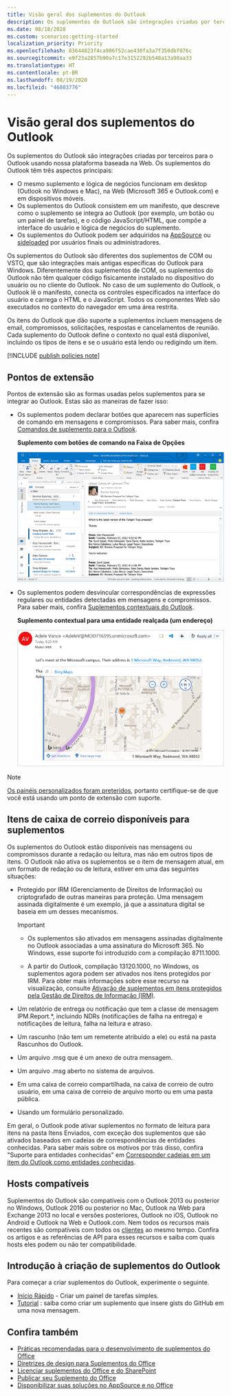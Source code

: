 ```yaml
---
title: Visão geral dos suplementos do Outlook
description: Os suplementos do Outlook são integrações criadas por terceiros para o Outlook usando nossa plataforma baseada na Web.
ms.date: 08/18/2020
ms.custom: scenarios:getting-started
localization_priority: Priority
ms.openlocfilehash: 83644823f4ca906f52cae430fa3a7f350dbf076c
ms.sourcegitcommit: e9f23a2857b90a7c17e3152292b548a13a90aa33
ms.translationtype: HT
ms.contentlocale: pt-BR
ms.lasthandoff: 08/19/2020
ms.locfileid: "46803776"
---
```

# <a name="outlook-add-ins-overview"></a>Visão geral dos suplementos do Outlook

Os suplementos do Outlook são integrações criadas por terceiros para o Outlook usando nossa plataforma baseada na Web. Os suplementos do Outlook têm três aspectos principais:

- O mesmo suplemento e lógica de negócios funcionam em desktop (Outlook no Windows e Mac), na Web (Microsoft 365 e Outlook.com) e em dispositivos móveis.
- Os suplementos do Outlook consistem em um manifesto, que descreve como o suplemento se integra ao Outlook (por exemplo, um botão ou um painel de tarefas), e o código JavaScript/HTML, que compõe a interface do usuário e lógica de negócios do suplemento.
- Os suplementos do Outlook podem ser adquiridos na [AppSource](https://appsource.microsoft.com) ou [sideloaded](sideload-outlook-add-ins-for-testing.md) por usuários finais ou administradores.

Os suplementos do Outlook são diferentes dos suplementos de COM ou VSTO, que são integrações mais antigas específicas do Outlook para Windows. Diferentemente dos suplementos de COM, os suplementos do Outlook não têm qualquer código fisicamente instalado no dispositivo do usuário ou no cliente do Outlook. No caso de um suplemento do Outlook, o Outlook lê o manifesto, conecta os controles especificados na interface do usuário e carrega o HTML e o JavaScript. Todos os componentes Web são executados no contexto do navegador em uma área restrita.

Os itens do Outlook que dão suporte a suplementos incluem mensagens de email, compromissos, solicitações, respostas e cancelamentos de reunião. Cada suplemento do Outlook define o contexto no qual está disponível, incluindo os tipos de itens e se o usuário está lendo ou redigindo um item.

[!INCLUDE [publish policies note](../includes/note-publish-policies.md)]

## <a name="extension-points"></a>Pontos de extensão

Pontos de extensão são as formas usadas pelos suplementos para se integrar ao Outlook. Estas são as maneiras de fazer isso:

- Os suplementos podem declarar botões que aparecem nas superfícies de comando em mensagens e compromissos. Para saber mais, confira [Comandos de suplemento para o Outlook](add-in-commands-for-outlook.md).

    **Suplemento com botões de comando na Faixa de Opções**

    ![Comando de suplemento de forma sem interface do usuário](../images/uiless-command-shape.png)

- Os suplementos podem desvincular correspondências de expressões regulares ou entidades detectadas em mensagens e compromissos. Para saber mais, confira [Suplementos contextuais do Outlook](contextual-outlook-add-ins.md).

    **Suplemento contextual para uma entidade realçada (um endereço)**

    ![Mostra um aplicativo contextual em um cartão](../images/outlook-detected-entity-card.png)

> [!NOTE]
> [Os painéis personalizados foram preteridos](https://developer.microsoft.com/outlook/blogs/make-your-add-ins-available-in-the-office-ribbon/), portanto certifique-se de que você está usando um ponto de extensão com suporte.

## <a name="mailbox-items-available-to-add-ins"></a>Itens de caixa de correio disponíveis para suplementos

Os suplementos do Outlook estão disponíveis nas mensagens ou compromissos durante a redação ou leitura, mas não em outros tipos de itens. O Outlook não ativa os suplementos se o item de mensagem atual, em um formato de redação ou de leitura, estiver em uma das seguintes situações:

- Protegido por IRM (Gerenciamento de Direitos de Informação) ou criptografado de outras maneiras para proteção. Uma mensagem assinada digitalmente é um exemplo, já que a assinatura digital se baseia em um desses mecanismos.

  > [!IMPORTANT]
  > - Os suplementos são ativados em mensagens assinadas digitalmente no Outlook associadas a uma assinatura do Microsoft 365. No Windows, esse suporte foi introduzido com a compilação 8711.1000.
  >
  > - A partir do Outlook, compilação 13120.1000, no Windows, os suplementos agora podem ser ativados nos itens protegidos por IRM. Para obter mais informações sobre esse recurso na visualização, consulte [Ativação de suplementos em itens protegidos pela Gestão de Direitos de Informação (IRM)](../reference/objectmodel/preview-requirement-set/outlook-requirement-set-preview.md#add-in-activation-on-items-protected-by-information-rights-management-irm).

- Um relatório de entrega ou notificação que tem a classe de mensagem IPM.Report.*, incluindo NDRs (notificações de falha na entrega) e notificações de leitura, falha na leitura e atraso.

- Um rascunho (não tem um remetente atribuído a ele) ou está na pasta Rascunhos do Outlook.

- Um arquivo .msg que é um anexo de outra mensagem.

- Um arquivo .msg aberto no sistema de arquivos.

- Em uma caixa de correio compartilhada, na caixa de correio de outro usuário, em uma caixa de correio de arquivo morto ou em uma pasta pública.

- Usando um formulário personalizado.

Em geral, o Outlook pode ativar suplementos no formato de leitura para itens na pasta Itens Enviados, com exceção dos suplementos que são ativados baseados em cadeias de correspondências de entidades conhecidas. Para saber mais sobre os motivos por trás disso, confira "Suporte para entidades conhecidas" em [Corresponder cadeias em um item do Outlook como entidades conhecidas](match-strings-in-an-item-as-well-known-entities.md).

## <a name="supported-hosts"></a>Hosts compatíveis

Suplementos do Outlook são compatíveis com o Outlook 2013 ou posterior no Windows, Outlook 2016 ou posterior no Mac, Outlook na Web para Exchange 2013 no local e versões posteriores, Outlook no iOS, Outlook no Android e Outlook na Web e Outlook.com. Nem todos os recursos mais recentes são compatíveis com todos os [clientes](../reference/requirement-sets/outlook-api-requirement-sets.md#requirement-sets-supported-by-exchange-servers-and-outlook-clients) ao mesmo tempo. Confira os artigos e as referências de API para esses recursos e saiba com quais hosts eles podem ou não ter compatibilidade.


## <a name="get-started-building-outlook-add-ins"></a>Introdução à criação de suplementos do Outlook

Para começar a criar suplementos do Outlook, experimente o seguinte.

- [Início Rápido](../quickstarts/outlook-quickstart.md) - Criar um painel de tarefas simples.
- [Tutorial](../tutorials/outlook-tutorial.md) : saiba como criar um suplemento que insere gists do GitHub em uma nova mensagem.


## <a name="see-also"></a>Confira também

- [Práticas recomendadas para o desenvolvimento de suplementos do Office](../concepts/add-in-development-best-practices.md)
- [Diretrizes de design para Suplementos do Office](../design/add-in-design.md)
- [Licenciar suplementos do Office e do SharePoint](/office/dev/store/license-your-add-ins)
- [Publicar seu Suplemento do Office](../publish/publish.md)
- [Disponibilizar suas soluções no AppSource e no Office](/office/dev/store/submit-to-the-office-store)
